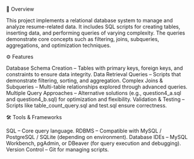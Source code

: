📖 Overview

This project implements a relational database system to manage and analyze resume-related data. It includes SQL scripts for creating tables, inserting data, and performing queries of varying complexity. The queries demonstrate core concepts such as filtering, joins, subqueries, aggregations, and optimization techniques.

⚙️ Features

Database Schema Creation – Tables with primary keys, foreign keys, and constraints to ensure data integrity.
Data Retrieval Queries – Scripts that demonstrate filtering, sorting, and aggregation.
Complex Joins & Subqueries – Multi-table relationships explored through advanced queries.
Multiple Query Approaches – Alternative solutions (e.g., question4_a.sql and question4_b.sql) for optimization and flexibility.
Validation & Testing – Scripts like table_count_query.sql and test.sql ensure correctness.



🛠️ Tools & Frameworks

SQL – Core query language.
RDBMS – Compatible with MySQL / PostgreSQL / SQLite (depending on environment).
Database IDEs – MySQL Workbench, pgAdmin, or DBeaver (for query execution and debugging).
Version Control – Git for managing scripts.
